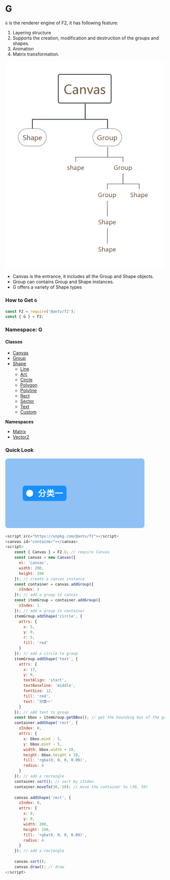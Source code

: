 # G

`G` is the renderer engine of F2, it has following feature:

1. Layering structure
2. Supports the creation, modification and destruction of the groups and shapes.
3. Animation
4. Matrix transformation.

![](../../.gitbook/assets/untitled-diagram-1.png)

* Canvas is the entrance, it includes all the Group and Shape objects.
* Group can contains Group and Shape instances.
* G offers a variety of Shape types

### How to Get `G` 

```javascript
const F2 = require('@antv/f2');
const { G } = F2;
```

### Namespace: G

#### Classes

* [Canvas](https://antv.gitbook.io/f2/api/canvas)
* [Group](https://antv.gitbook.io/f2/api/group)
* [Shape](https://antv.gitbook.io/f2/api/shape)
  * [Line](https://antv.gitbook.io/f2/api/shape#line)
  * [Arc](https://antv.gitbook.io/f2/api/shape#arc)
  * [Circle](https://antv.gitbook.io/f2/api/shape#circle)
  * [Polygon](https://antv.gitbook.io/f2/api/shape#polygon)
  * [Polyline](https://antv.gitbook.io/f2/api/shape#polyline)
  * [Rect](https://antv.gitbook.io/f2/api/shape#rect)
  * [Sector](https://antv.gitbook.io/f2/api/shape#sector)
  * [Text](https://antv.gitbook.io/f2/api/shape#text)
  * [Custom](https://antv.gitbook.io/f2/api/shape#custom)

**Namespaces** 

* [Matrix](https://antv.gitbook.io/f2/api/matrix)
* [Vector2](https://antv.gitbook.io/f2/api/vector2)

### Quick Look

![](../../.gitbook/assets/image%20%2821%29.png)

```javascript
<script src="https://unpkg.com/@antv/f2"></script>
<canvas id="container"></canvas>
<script>
    const { Canvas } = F2.G; // require Canvas
    const canvas = new Canvas({
      el: 'canvas',
      width: 200,
      height: 100
    }); // create a canvas instance
    const container = canvas.addGroup({
      zIndex: 2
    }); // add a group to canvas 
    const itemGroup = container.addGroup({
      zIndex: 1
    }); // add a group to container 
    itemGroup.addShape('circle', {
      attrs: {
        x: 5,
        y: 0,
        r: 5,
        fill: 'red'
      }
    }); // add a circle to group
    itemGroup.addShape('text', {
      attrs: {
        x: 17,
        y: 0,
        textAlign: 'start',
        textBaseline: 'middle',
        fontSize: 12,
        fill: 'red',
        text: '分类一'
      }
    }); // add text to group
    const bbox = itemGroup.getBBox(); // get the bounding box of the group in order to calculate the display position of other graphs
    container.addShape('rect', {
      zIndex: 0,
      attrs: {
        x: bbox.minX - 5,
        y: bbox.minY - 5,
        width: bbox.width + 10,
        height: bbox.height + 10,
        fill: 'rgba(0, 0, 0, 0.09)',
        radius: 4
      }
    }); // add a rectangle
    container.sort(); // sort by zIndex.
    container.moveTo(30, 50); // move the container to (30, 50)
    
    canvas.addShape('rect', {
      zIndex: 0,
      attrs: {
        x: 0,
        y: 0,
        width: 200,
        height: 100,
        fill: 'rgba(0, 0, 0, 0.09)',
        radius: 4
      }
    }); // add a rectangle
    
    canvas.sort();
    canvas.draw(); // draw
</script>
```




